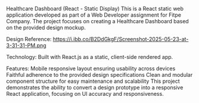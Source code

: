 Healthcare Dashboard (React - Static Display)
This is a React static web application developed as part of a Web Developer assignment for Fitpe Company. The project focuses on creating a Healthcare Dashboard based on the provided design mockup.

Design Reference: https://i.ibb.co/B2DdGkgF/Screenshot-2025-05-23-at-3-31-31-PM.png

Technology:
Built with React.js as a static, client-side rendered app.

Features:
Mobile responsive layout ensuring usability across devices
Faithful adherence to the provided design specifications
Clean and modular component structure for easy maintenance and scalability
This project demonstrates the ability to convert a design prototype into a responsive React application, focusing on UI accuracy and responsiveness.
